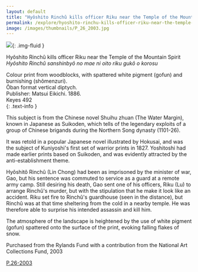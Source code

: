 ```yaml
---
layout: default
title: "Hyôshito Rinchû kills officer Riku near the Temple of the Mountain Spirit"
permalink: /explore/hyoshito-rinchu-kills-officer-riku-near-the-temple-of-the-mountain-spirit
image: /images/thumbnails/P_26_2003.jpg
---
```


![]({{site.baseurl}}/images/P_26_2003.jpg){: .img-fluid }

Hyôshito Rinchû kills officer Riku near the Temple of the Mountain Spirit  
_Hyôshito Rinchû sanshinbyô no mae ni oito riku gukô o korosu_  

Colour print from woodblocks, with spattered white pigment (gofun) and burnishing (shômenzuri).  
Ôban format vertical diptych.  
Publisher: Matsui Eikichi. 1886.  
Keyes 492  
{: .text-info }

This subject is from the Chinese novel Shuihu zhuan (The Water Margin), known in
Japanese as Suikoden, which tells of the legendary exploits
of a group of Chinese brigands during the Northern Song dynasty
(1101-26).

It was retold in a popular Japanese novel illustrated
by Hokusai, and was the subject of Kuniyoshi's first set of warrior
prints in 1827. Yoshitoshi had made earlier prints based on Suikoden,
and was evidently attracted by the anti-establishment theme.

Hyôshitô Rinchû (Lin Chong) had been as imprisoned by the minister of war, Gao,
but his sentence was commuted to service as a guard at a remote
army camp. Still desiring his death, Gao sent one of his officers,
Riku (Lu) to arrange Rinchû's murder, but with the stipulation
that he make it look like an accident. Riku set fire to Rinchû's
guardhouse (seen in the distance), but Rinchû was at that
time sheltering from the cold in a nearby temple. He was therefore
able to surprise his intended assassin and kill him.

The atmosphere of the landscape is heightened by the use of white pigment (gofun)
spattered onto the surface of the print, evoking falling flakes
of snow.

Purchased from the Rylands Fund with a contribution from the National Art
Collections Fund, 2003

[P.26-2003](https://collection.beta.fitz.ms/id/object/182962)
